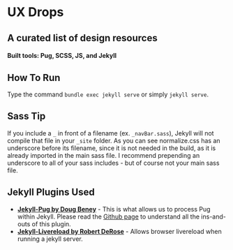 # UX Drops
## A curated list of design resources
#### Built tools: Pug, SCSS, JS, and Jekyll


## How To Run

Type the command `bundle exec jekyll serve` or simply `jekyll serve`.


## Sass Tip

If you include a `_` in front of a filename (ex. `_navBar.sass`), Jekyll will not compile that file in your `_site` folder. As you can see normalize.css has an underscore before its filename, since it is not needed in the build, as it is already imported in the main sass file. I recommend prepending an underscore to all of your sass includes - but of course not your main sass file.

## Jekyll Plugins Used

- [**Jekyll-Pug by Doug Beney**](https://github.com/DougBeney/jekyll-pug) - This is what allows us to process Pug within Jekyll. Please read the [Github page](https://github.com/DougBeney/jekyll-pug) to understand all the ins-and-outs of this plugin.
- [**Jekyll-Livereload by Robert DeRose**](https://github.com/RobertDeRose/jekyll-livereload) - Allows browser livereload when running a jekyll server.